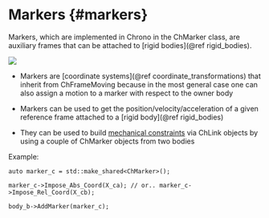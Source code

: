 
Markers        {#markers}
============

Markers, which are implemented in Chrono in the ChMarker class, are auxiliary frames that can be 
attached to [rigid bodies](@ref rigid_bodies).

![](http://www.projectchrono.org/assets/manual/pic_ChMarker.png)

- Markers are [coordinate systems](@ref coordinate_transformations) that 
  inherit from ChFrameMoving because in the most general 
  case one can also assign a motion to a marker with respect to the owner body

- Markers can be used to get the position/velocity/acceleration of 
  a given reference frame attached to a [rigid body](@ref rigid_bodies)

- They can be used to build [mechanical constraints](@manual_ChLink) via ChLink objects
  by using a couple of ChMarker objects from two bodies

Example:

~~~{.cpp}
auto marker_c = std::make_shared<ChMarker>();

marker_c->Impose_Abs_Coord(X_ca); // or.. marker_c->Impose_Rel_Coord(X_cb);

body_b->AddMarker(marker_c);
~~~



